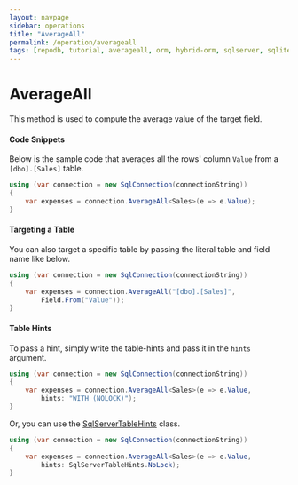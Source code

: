 ```yaml
---
layout: navpage
sidebar: operations
title: "AverageAll"
permalink: /operation/averageall
tags: [repodb, tutorial, averageall, orm, hybrid-orm, sqlserver, sqlite, mysql, postgresql]
---
```


# AverageAll

This method is used to compute the average value of the target field.

#### Code Snippets

Below is the sample code that averages all the rows' column `Value` from a `[dbo].[Sales]` table.

```csharp
using (var connection = new SqlConnection(connectionString))
{
    var expenses = connection.AverageAll<Sales>(e => e.Value);
}
```

#### Targeting a Table

You can also target a specific table by passing the literal table and field name like below.

```csharp
using (var connection = new SqlConnection(connectionString))
{
    var expenses = connection.AverageAll("[dbo].[Sales]",
        Field.From("Value"));
}
```

#### Table Hints

To pass a hint, simply write the table-hints and pass it in the `hints` argument.

```csharp
using (var connection = new SqlConnection(connectionString))
{
    var expenses = connection.AverageAll<Sales>(e => e.Value,
        hints: "WITH (NOLOCK)");
}
```

Or, you can use the [SqlServerTableHints](/class/sqlservertablehints) class.

```csharp
using (var connection = new SqlConnection(connectionString))
{
    var expenses = connection.AverageAll<Sales>(e => e.Value,
        hints: SqlServerTableHints.NoLock);
}
```
